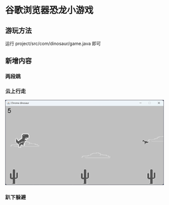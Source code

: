 # 谷歌浏览器恐龙小游戏

## 游玩方法

运行 project/src/com/dinosaur/game.java 即可

## 新增内容

### 两段跳

### 云上行走
![img.png](assets/img.png)

### 趴下躲避